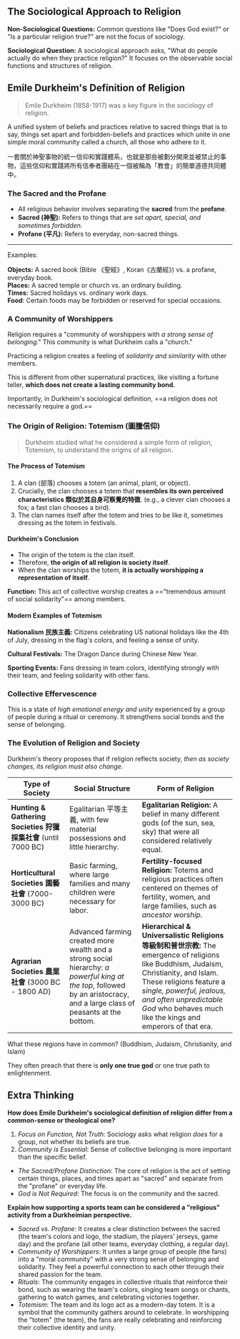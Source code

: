 ## The Sociological Approach to Religion

**Non-Sociological Questions:** Common questions like "Does God exist?" or "Is a particular religion true?" are not the focus of sociology.

**Sociological Question:** A sociological approach asks, "What do people actually do when they practice religion?" It focuses on the observable social functions and structures of religion.

## Emile Durkheim's Definition of Religion

> Emile Durkheim (1858-1917) was a key figure in the sociology of religion.

A unified system of beliefs and practices relative to sacred things that is to say, things set apart and forbidden-beliefs and practices which unite in one simple moral community called a church, all those who adhere to it.

一套關於神聖事物的統一信仰和實踐體系，也就是那些被劃分開來並被禁止的事物，這些信仰和實踐將所有信奉者團結在一個被稱為「教會」的簡單道德共同體中。

### The Sacred and the Profane

- All religious behavior involves separating the **sacred** from the **profane**.
- **Sacred (神聖):** Refers to things that are *set apart, special, and sometimes forbidden.*
- **Profane (平凡):** Refers to everyday, non-sacred things.

---

Examples:

**Objects:** A sacred book (Bible 《聖經》, Koran《古蘭經》) vs. a profane, everyday book.  
**Places:** A sacred temple or church vs. an ordinary building.  
**Times:** Sacred holidays vs. ordinary work days.  
**Food**: Certain foods may be forbidden or reserved for special occasions.

### A Community of Worshippers

Religion requires a "community of worshippers with *a strong sense of belonging*." This community is what Durkheim calls a "church."

Practicing a religion creates a feeling of *solidarity and similarity* with other members.

This is different from other supernatural practices, like visiting a fortune teller, **which does not create a lasting community bond.**

Importantly, in Durkheim's sociological definition, ==a religion does not necessarily require a god.==

### The Origin of Religion: Totemism (圖騰信仰)

> Durkheim studied what he considered a simple form of religion, Totemism, to understand the origins of all religion.

#### The Process of Totemism

1. A clan (部落) chooses a totem (an animal, plant, or object).
2. Crucially, the clan chooses a totem that **resembles its own perceived characteristics 類似於其自身可察覺的特徵**. (e.g., a clever clan chooses a fox; a fast clan chooses a bird).
3. The clan names itself after the totem and tries to be like it, sometimes dressing as the totem in festivals.

#### Durkheim's Conclusion

- The origin of the totem is the clan itself.
- Therefore, **the origin of all religion is society itself**.
- When the clan worships the totem, **it is actually worshipping a representation of itself**.

**Function:** This act of collective worship creates a =="tremendous amount of social solidarity"== among members.

#### Modern Examples of Totemism

**Nationalism 民族主義:** Citizens celebrating US national holidays like the 4th of July, dressing in the flag's colors, and feeling a sense of unity.

**Cultural Festivals:** The Dragon Dance during Chinese New Year.

**Sporting Events:** Fans dressing in team colors, identifying strongly with their team, and feeling solidarity with other fans.

### Collective Effervescence

This is a state of *high emotional energy and unity* experienced by a group of people during a ritual or ceremony. It strengthens social bonds and the sense of belonging.

### The Evolution of Religion and Society

Durkheim's theory proposes that if religion reflects society, *then as society changes, its religion must also change.*

| Type of Society                                          | Social Structure                                                                                                                                                           | Form of Religion                                                                                                                                                                                                                                                               |
| -------------------------------------------------------- | -------------------------------------------------------------------------------------------------------------------------------------------------------------------------- | ------------------------------------------------------------------------------------------------------------------------------------------------------------------------------------------------------------------------------------------------------------------------------ |
| **Hunting & Gathering Societies 狩獵採集社會** (until 7000 BC) | Egalitarian 平等主義, with few material possessions and little hierarchy.                                                                                                      | **Egalitarian Religion:** A belief in many different gods (of the sun, sea, sky) that were all considered relatively equal.                                                                                                                                                    |
| **Horticultural Societies 園藝社會** (7000-3000 BC)          | Basic farming, where large families and many children were necessary for labor.                                                                                            | **Fertility-focused Religion:** Totems and religious practices often centered on themes of fertility, women, and large families, such as *ancestor worship.*                                                                                                                   |
| **Agrarian Societies 農業社會** (3000 BC - 1800 AD)          | Advanced farming created more wealth and a strong social hierarchy: *a powerful king at the top*, followed by an aristocracy, and a large class of peasants at the bottom. | **Hierarchical & Universalistic Religions 等級制和普世宗教:** The emergence of religions like Buddhism, Judaism, Christianity, and Islam. These religions feature a *single, powerful, jealous, and often unpredictable God* who behaves much like the kings and emperors of that era. |

What these regions have in common? (Buddhism, Judaism, Christianity, and Islam)

They often preach that there is **only one true god** or one true path to enlightenment.

## Extra Thinking

**How does Emile Durkheim's sociological definition of religion differ from a common-sense or theological one?**

1. *Focus on Function, Not Truth*: Sociology asks what religion *does* for a group, not whether its beliefs are true.
2. *Community is Essential*: Sense of collective belonging is more important than the specific belief.
- *The Sacred/Profane Distinction*: The core of religion is the act of setting certain things, places, and times apart as "sacred" and separate from the "profane" or everyday life.
- *God is Not Required*: The focus is on the community and the sacred.

**Explain how supporting a sports team can be considered a "religious" activity from a Durkheimian perspective.**

- *Sacred vs. Profane*: It creates a clear distinction between the sacred (the team's colors and logo, the stadium, the players' jerseys, game day) and the profane (all other teams, everyday clothing, a regular day).
- *Community of Worshippers*: It unites a large group of people (the fans) into a "moral community" with a very strong sense of belonging and solidarity. They feel a powerful connection to each other through their shared passion for the team.
- *Rituals*: The community engages in collective rituals that reinforce their bond, such as wearing the team's colors, singing team songs or chants, gathering to watch games, and celebrating victories together.
- *Totemism*: The team and its logo act as a modern-day totem. It is a symbol that the community gathers around to celebrate. In worshipping the "totem" (the team), the fans are really celebrating and reinforcing their collective identity and unity.
